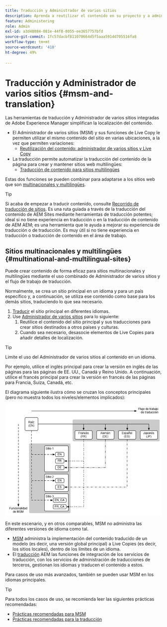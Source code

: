 ```yaml
---
title: Traducción y Administrador de varios sitios
description: Aprenda a reutilizar el contenido en su proyecto y a administrar sitios web multilingües en AEM.
feature: Administering
role: Admin
exl-id: a3d48884-081e-44f8-8055-ee3657757bfd
source-git-commit: 1fc57dacbf811070664d5f5aaa591dd705516fa8
workflow-type: tm+mt
source-wordcount: '410'
ht-degree: 49%

---
```


# Traducción y Administrador de varios sitios {#msm-and-translation}

Las herramientas de traducción y Administrador de varios sitios integradas de Adobe Experience Manager simplifican la localización del contenido.

* El Administrador de varios sitios (MSM) y sus funciones de Live Copy le permiten utilizar el mismo contenido del sitio en varias ubicaciones, a la vez que permiten variaciones:
   * [Reutilización del contenido: administrador de varios sitios y Live Copy](msm/overview.md)
* La traducción permite automatizar la traducción del contenido de la página para crear y mantener sitios web multilingües:
   * [Traducción de contenido para sitios multilingües](translation/overview.md)

Estas dos funciones se pueden combinar para adaptarse a los sitios web que son [multinacionales y multilingües](#multinational-and-multilingual-sites).

>[!TIP]
>
>Si acaba de empezar a traducir contenido, consulte [Recorrido de traducción de sitios](/help/journey-sites/translation/overview.md). Es una ruta guiada a través de la traducción del contenido de AEM Sites mediante herramientas de traducción potentes; ideal si no tiene experiencia en traducción o en la traducción de contenido de AEM AEM; es una herramienta que le ayuda a mejorar su experiencia de traducción o de traducción. Es muy útil si no tiene experiencia en traducción o traducción de contenido en el área de trabajo.

## Sitios multinacionales y multilingües {#multinational-and-multilingual-sites}

Puede crear contenido de forma eficaz para sitios multinacionales y multilingües mediante el uso combinado de Administrador de varios sitios y el flujo de trabajo de traducción.

Normalmente, se crea un sitio principal en un idioma y para un país específico y, a continuación, se utiliza ese contenido como base para los demás sitios, traduciendo lo que sea necesario.

1. [Traducir](translation/overview.md) el sitio principal en diferentes idiomas.
1. Use [Administrador de varios sitios](msm/overview.md) para lo siguiente:
   1. Reutilice el contenido del sitio principal y sus traducciones para crear sitios destinados a otros países y culturas.
   1. Cuando sea necesario, desasocie elementos de Live Copies para añadir detalles de localización.

>[!TIP]
>
>Limite el uso del Administrador de varios sitios al contenido en un idioma.
>
>Por ejemplo, utilice el inglés principal para crear la versión en inglés de las páginas para las páginas de EE. UU., Canadá y Reino Unido. A continuación, utilice el francés principal para crear la versión en francés de las páginas para Francia, Suiza, Canadá, etc.

El diagrama siguiente ilustra cómo se cruzan los conceptos principales (pero no muestra todos los niveles/elementos implicados):

![Información general sobre la localización](assets/localization-overview.png)

En este escenario, y en otros comparables, MSM no administra las diferentes versiones de idioma como tal.

* [MSM](msm/overview.md) administra la implementación del contenido traducido de un modelo (es decir, una versión global principal) a Live Copies (es decir, los sitios locales), dentro de los límites de un idioma.
* El [traducción](translation/overview.md) AEM las funciones de integración de los servicios de traducción, con los servicios de administración de traducciones de terceros, gestionan los idiomas y traducen el contenido a estos.

Para casos de uso más avanzados, también se pueden usar MSM en los idiomas principales.

>[!TIP]
>
>Para todos los casos de uso, se recomienda leer las siguientes prácticas recomendadas:
>
>* [Prácticas recomendadas para MSM](msm/best-practices.md)
>* [Prácticas recomendadas para la traducción](translation/best-practices.md)
